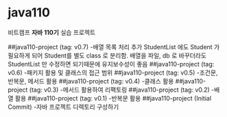 # java110
비트캠프 **자바 110기** 실습 프로젝트

##java110-project (tag: v0.7)
-배열 목록 처리 추가
StudentList 에도 Student 가 필요하게 되어 Student를 별도 class 로 분리함.
배열을 파일, db 로 바꾸더라도 StudentList 만 수정하면 되기때문에 유지보수성이 좋음
##java110-project (tag: v0.6)
-패키지 활용 및 클래스의 접근 범위
##java110-project (tag: v0.5)
-조건문, 반복문, 메서드 활용
##java110-project (tag: v0.4)
-클래스 활용
##java110-project (tag: v0.3)
-메서드 활용하여 리팩토링
##java110-project (tag: v0.2)
-배열 활용
##java110-project (tag: v0.1)
-반복문 활용
##java110-project (Initial Commit)
-자바 프로젝트 디렉토리 구성하기
